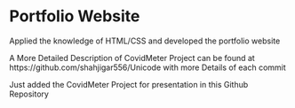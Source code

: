# Portfolio Website
<p>Applied the knowledge of HTML/CSS and developed the portfolio website</p>
<p>A More Detailed Description of CovidMeter Project can be found at https://github.com/shahjigar556/Unicode with more Details of each commit</p>
<p>Just added the CovidMeter Project for presentation in this Github Repository</p>

